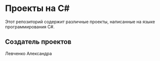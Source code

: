<!DOCTYPE html>
<html lang="en">
<head>
    <meta charset="UTF-8">
    <meta name="viewport" content="width=device-width, initial-scale=1.0">
    <title>README</title>
</head>
<body>

<h1>Проекты на C#</h1>

<p>Этот репозиторий содержит различные проекты, написанные на языке программирования C#.</p>

<h2>Создатель проектов</h2>
<p>Левченко Александра</p>

</body>
</html>
